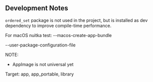 ## Development Notes

`ordered_set` package is not used in the project, but is installed as dev dependency to improve compile-time performance.


For macOS nuitka test: --macos-create-app-bundle

--user-package-configuration-file

NOTE:

- AppImage is not universal yet

Target: app, app_portable, library
